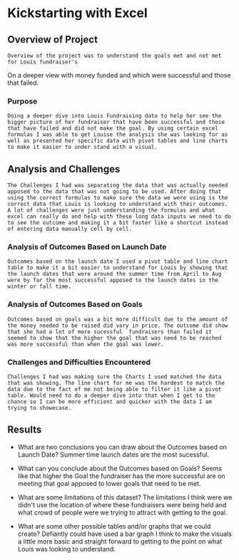 # Kickstarting with Excel

## Overview of Project
	Overview of the project was to understand the goals met and not met for Louis fundraiser's 
On a deeper view with money funded and which were successful and those that failed. 

### Purpose
	Doing a deeper dive into Louis Fundraising data to help her see the bigger picture of her fundraiser that have been successful and those that have failed and did not make the goal. By using certain excel formulas I was able to get Louise the analysis she was looking for as well as presented her specific data with pivot tables and line charts to make it easier to under stand with a visual.

## Analysis and Challenges
	The Challenges I had was separating the data that was actually needed apposed to the data that was not going to be used. After doing that using the correct formulas to make sure the data we were using is the correct data that Louis is looking to understand with their outcomes. A lot of challenges were just understanding the formulas and what excel can really do and help with these long data inputs we need to do to see the outcome and making it a bit faster like a shortcut instead of entering data manually cell by cell. 

### Analysis of Outcomes Based on Launch Date
	Outcomes based on the launch date I used a pivot table and line chart table to make it a bit easier to understand for Louis by showing that the launch dates that were around the summer time from April to Aug were by far the most successful apposed to the launch dates in the winter or fall time. 
	

### Analysis of Outcomes Based on Goals
	Outcomes based on goals was a bit more difficult due to the amount of the money needed to be raised did vary in price. The outcome did show that she had a lot of more sucessful  fundraisers than failed it seemed to show that the higher the goal that was need to be reached was more successful than when the goal was lower. 
	

### Challenges and Difficulties Encountered
	Challenges I had was making sure the Charts I used matched the data that was showing. The line chart for me was the hardest to match the data due to the fact of me not being able to filter it like a pivot table. Would need to do a deeper dive into that when I get to the chance so I can be more efficient and quicker with the data I am trying to showecase. 

## Results

- What are two conclusions you can draw about the Outcomes based on Launch Date?
	Summer time launch dates are the most sucessful. 

- What can you conclude about the Outcomes based on Goals?
	Seems like that higher the Goal the fundraiser has the more successful are on meeting that goal apposed to lower goals that need to be met. 

- What are some limitations of this dataset?
	The limitations I think were we didn't use the location of where these fundraisers were being held and what crowd of people were we trying to attract with getting to the goal. 

- What are some other possible tables and/or graphs that we could create?
	Defiantly could have used a bar graph I think to make the visuals a little more basic and straight forward to getting to the point on what Louis was looking to understand. 
